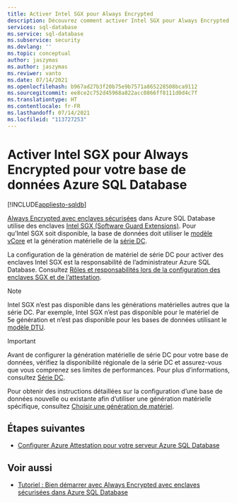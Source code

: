```yaml
---
title: Activer Intel SGX pour Always Encrypted
description: Découvrez comment activer Intel SGX pour Always Encrypted avec des enclaves sécurisées dans Azure SQL Database en sélectionnant une génération de matériel compatible avec SGX.
services: sql-database
ms.service: sql-database
ms.subservice: security
ms.devlang: ''
ms.topic: conceptual
author: jaszymas
ms.author: jaszymas
ms.reviwer: vanto
ms.date: 07/14/2021
ms.openlocfilehash: b967ad27b3f20b75e9b7571a865228508bca9112
ms.sourcegitcommit: ee8ce2c752d45968a822acc0866ff8111d0d4c7f
ms.translationtype: HT
ms.contentlocale: fr-FR
ms.lasthandoff: 07/14/2021
ms.locfileid: "113727253"
---
```

# <a name="enable-intel-sgx-for-always-encrypted-for-your-azure-sql-database"></a>Activer Intel SGX pour Always Encrypted pour votre base de données Azure SQL Database 

[!INCLUDE[appliesto-sqldb](../includes/appliesto-sqldb.md)]


[Always Encrypted avec enclaves sécurisées](/sql/relational-databases/security/encryption/always-encrypted-enclaves) dans Azure SQL Database utilise des enclaves [Intel SGX (Software Guard Extensions)](https://itpeernetwork.intel.com/microsoft-azure-confidential-computing/). Pour qu’Intel SGX soit disponible, la base de données doit utiliser le [modèle vCore](service-tiers-vcore.md) et la génération matérielle de la [série DC](service-tiers-sql-database-vcore.md#dc-series).

La configuration de la génération de matériel de série DC pour activer des enclaves Intel SGX est la responsabilité de l’administrateur Azure SQL Database. Consultez [Rôles et responsabilités lors de la configuration des enclaves SGX et de l’attestation](always-encrypted-enclaves-plan.md#roles-and-responsibilities-when-configuring-sgx-enclaves-and-attestation).

> [!NOTE]
> Intel SGX n’est pas disponible dans les générations matérielles autres que la série DC. Par exemple, Intel SGX n’est pas disponible pour le matériel de 5e génération et n’est pas disponible pour les bases de données utilisant le [modèle DTU](service-tiers-dtu.md).

> [!IMPORTANT]
> Avant de configurer la génération matérielle de série DC pour votre base de données, vérifiez la disponibilité régionale de la série DC et assurez-vous que vous comprenez ses limites de performances. Pour plus d’informations, consultez [Série DC](service-tiers-sql-database-vcore.md#dc-series).

Pour obtenir des instructions détaillées sur la configuration d’une base de données nouvelle ou existante afin d’utiliser une génération matérielle spécifique, consultez [Choisir une génération de matériel](service-tiers-sql-database-vcore.md#selecting-a-hardware-generation).
   
## <a name="next-steps"></a>Étapes suivantes

- [Configurer Azure Attestation pour votre serveur Azure SQL Database](always-encrypted-enclaves-configure-attestation.md)

## <a name="see-also"></a>Voir aussi

- [Tutoriel : Bien démarrer avec Always Encrypted avec enclaves sécurisées dans Azure SQL Database](always-encrypted-enclaves-getting-started.md)